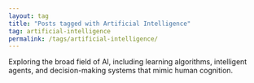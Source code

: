 ```yaml
---
layout: tag
title: "Posts tagged with Artificial Intelligence"
tag: artificial-intelligence
permalink: /tags/artificial-intelligence/
---
```

Exploring the broad field of AI, including learning algorithms, intelligent agents, and decision-making systems that mimic human cognition.


